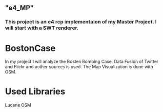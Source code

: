 ## "e4_MP" 
### This project is an e4 rcp implementaion of my Master Project. I will start with a SWT renderer.

# BostonCase
In my project I will analyze the Bosten Bombing Case.
Data Fusion of Twitter and Flickr and aother sources is used.
The Map Visualization is done with OSM.

# Used Libraries
Lucene
OSM
